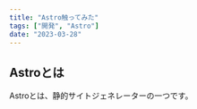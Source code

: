 ```yaml
---
title: "Astro触ってみた"
tags: ["開発", "Astro"]
date: "2023-03-28"
---
```


## Astroとは
Astroとは、静的サイトジェネレーターの一つです。
